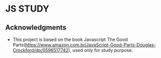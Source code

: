 # JS STUDY

## Acknowledgments

* This project is based on the book Javascript The Good Parts(https://www.amazon.com.br/JavaScript-Good-Parts-Douglas-Crockford/dp/0596517742), used only for study purpose.
